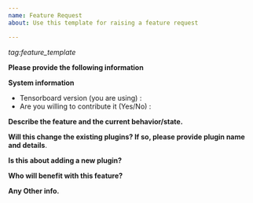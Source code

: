 ```yaml
---
name: Feature Request
about: Use this template for raising a feature request

---
```


<em>tag:feature_template</em>

**Please provide the following information**

**System information**
- Tensorboard version (you are using) :
- Are you willing to contribute it (Yes/No) :



**Describe the feature and the current behavior/state.**

**Will this change the existing plugins? If so, please provide plugin name and details**.

**Is this about adding a new plugin?**

**Who will benefit with this feature?**

**Any Other info.**
